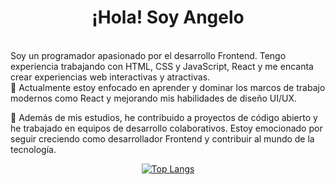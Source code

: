 <h1 align="center">
  ¡Hola! Soy Angelo
</h1>
<br/>
Soy un programador apasionado por el desarrollo Frontend. Tengo experiencia trabajando con HTML, CSS y JavaScript, React y me encanta crear experiencias web interactivas y atractivas.
<br/>
🚀 Actualmente estoy enfocado en aprender y dominar los marcos de trabajo modernos como React y mejorando mis habilidades de diseño UI/UX.

💼 Además de mis estudios, he contribuido a proyectos de código abierto y he trabajado en equipos de desarrollo colaborativos. Estoy emocionado por seguir creciendo como desarrollador Frontend y contribuir al mundo de la tecnología.
<br/>
<div align="center">

[![Top Langs](https://github-readme-stats.vercel.app/api/top-langs/?username=AndyRCR&show_icons=true&hide=C%23,Java,SASS&custom_title=Most+Used+Technologies&title_color=fff&text_color=fff&layout=compact&bg_color=DEG,434343,121212)](https://github.com/AndyRCR/github-readme-stats)

</div>
